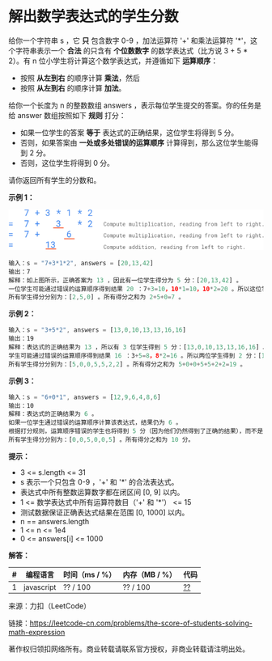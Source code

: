 # 解出数学表达式的学生分数

给你一个字符串 s ，它 **只** 包含数字 0-9 ，加法运算符 '+' 和乘法运算符 '*'，这个字符串表示一个 **合法** 的只含有 **个位数数字** 的数学表达式（比方说 3 + 5 * 2）。有 n 位小学生将计算这个数学表达式，并遵循如下 **运算顺序**：

- 按照 **从左到右** 的顺序计算 **乘法**，然后
- 按照 **从左到右** 的顺序计算 **加法**。

给你一个长度为 n 的整数数组 answers ，表示每位学生提交的答案。你的任务是给 answer 数组按照如下 **规则** 打分：

- 如果一位学生的答案 **等于** 表达式的正确结果，这位学生将得到 5 分。
- 否则，如果答案由 **一处或多处错误的运算顺序** 计算得到，那么这位学生能得到 2 分。
- 否则，这位学生将得到 0 分。

请你返回所有学生的分数和。

**示例 1：**

![示例1](./eg1.png)

``` javascript
输入：s = "7+3*1*2", answers = [20,13,42]
输出：7
解释：如上图所示，正确答案为 13 ，因此有一位学生得分为 5 分：[20,13,42] 。
一位学生可能通过错误的运算顺序得到结果 20 ：7+3=10，10*1=10，10*2=20 。所以这位学生得分为 2 分：[20,13,42] 。
所有学生得分分别为：[2,5,0] 。所有得分之和为 2+5+0=7 。
```

**示例 2：**

``` javascript
输入：s = "3+5*2", answers = [13,0,10,13,13,16,16]
输出：19
解释：表达式的正确结果为 13 ，所以有 3 位学生得到 5 分：[13,0,10,13,13,16,16] 。
学生可能通过错误的运算顺序得到结果 16 ：3+5=8，8*2=16 。所以两位学生得到 2 分：[13,0,10,13,13,16,16] 。
所有学生得分分别为：[5,0,0,5,5,2,2] 。所有得分之和为 5+0+0+5+5+2+2=19 。
```

**示例 3：**

``` javascript
输入：s = "6+0*1", answers = [12,9,6,4,8,6]
输出：10
解释：表达式的正确结果为 6 。
如果一位学生通过错误的运算顺序计算该表达式，结果仍为 6 。
根据打分规则，运算顺序错误的学生也将得到 5 分（因为他们仍然得到了正确的结果），而不是 2 分。
所有学生得分分别为：[0,0,5,0,0,5] 。所有得分之和为 10 分。
```

**提示：**

- 3 <= s.length <= 31
- s 表示一个只包含 0-9 ，'+' 和 '*' 的合法表达式。
- 表达式中所有整数运算数字都在闭区间 [0, 9] 以内。
- 1 <= 数学表达式中所有运算符数目（'+' 和 '*'） <= 15
- 测试数据保证正确表达式结果在范围 [0, 1000] 以内。
- n == answers.length
- 1 <= n <= 1e4
- 0 <= answers[i] <= 1000

**解答：**

**#**|**编程语言**|**时间（ms / %）**|**内存（MB / %）**|**代码**
--|--|--|--|--
1|javascript|??  / 100|?? / 100|[??](./javascript/ac_v1.js)

来源：力扣（LeetCode）

链接：https://leetcode-cn.com/problems/the-score-of-students-solving-math-expression

著作权归领扣网络所有。商业转载请联系官方授权，非商业转载请注明出处。
